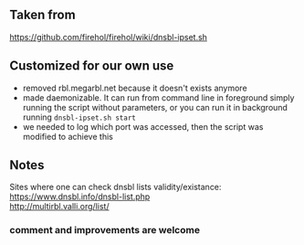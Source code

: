 ## Taken from
https://github.com/firehol/firehol/wiki/dnsbl-ipset.sh

## Customized for our own use
- removed rbl.megarbl.net because it doesn't exists anymore
- made daemonizable. It can run from command line in foreground simply running the script without parameters, or you can run it in background running `dnsbl-ipset.sh start`
- we needed to log which port was accessed, then the script was modified to achieve this

## Notes
Sites where one can check dnsbl lists validity/existance:  
https://www.dnsbl.info/dnsbl-list.php  
http://multirbl.valli.org/list/ 

### comment and improvements are welcome
